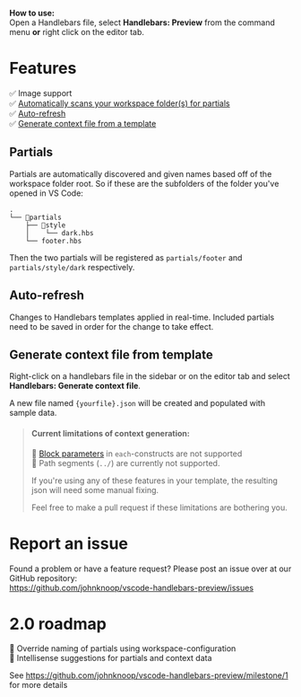 **How to use:**\
Open a Handlebars file, select **Handlebars: Preview** from the command menu **or** right click on the editor tab.

# Features

✅ Image support\
✅ [Automatically scans your workspace folder(s) for partials](#partials)\
✅ [Auto-refresh](#auto-refresh)\
✅ [Generate context file from a template](#generate-context-file-from-template)

## Partials
Partials are automatically discovered and given names based off of the workspace folder root. So if these are the subfolders of the folder you've opened in VS Code:
```
.
└── 📁partials
    ├── 📁style
    │    └── dark.hbs
    └── footer.hbs
```
Then the two partials will be registered as `partials/footer` and `partials/style/dark` respectively.

## Auto-refresh
Changes to Handlebars templates applied in real-time. Included partials need to be saved in order for the change to take effect.

## Generate context file from template
Right-click on a handlebars file in the sidebar or on the editor tab and select **Handlebars: Generate context file**.

A new file named `{yourfile}.json` will be created and populated with sample data.

> #### Current limitations of context generation:
> 🙁 [Block parameters](https://handlebarsjs.com/block_helpers.html#block-params) in `each`-constructs are not supported\
> 🙁 Path segments (`../`) are currently not supported.
> 
> If you're using any of these features in your template, the resulting json will need some manual fixing.
> 
> Feel free to make a pull request if these limitations are bothering you.

# Report an issue

Found a problem or have a feature request? Please post an issue over at our GitHub repository:\
https://github.com/johnknoop/vscode-handlebars-preview/issues

# 2.0 roadmap


📍 Override naming of partials using workspace-configuration\
📍 Intellisense suggestions for partials and context data

See https://github.com/johnknoop/vscode-handlebars-preview/milestone/1 for more details